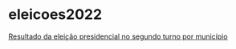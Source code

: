 # eleicoes2022



[Resultado da eleição presidencial no segundo turno por município](https://marstival.github.io/eleicoes2022/)


